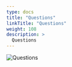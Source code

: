 ```yaml
---
type: docs
title: "Questions"
linkTitle: "Questions"
weight: 108
description: >
  Questions
---
```


![Questions](/images/bootcamp-slides/microservices-bootcamp/Slide108.PNG)
